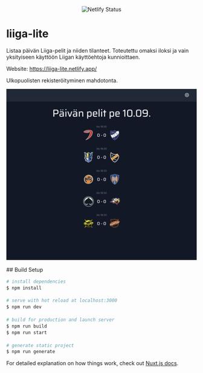 <p align="center">
<img src="https://api.netlify.com/api/v1/badges/cc285057-f468-4b74-9c01-08952a532034/deploy-status" alt="Netlify Status">
</p>


# liiga-lite

Listaa päivän Liiga-pelit ja niiden tilanteet. Toteutettu omaksi iloksi ja vain yksityiseen käyttöön Liigan käyttöehtoja kunnioittaen.

Website: https://liiga-lite.netlify.app/

Ulkopuolisten rekisteröityminen mahdotonta.

<p align="center">
<img src="https://github.com/nikosalonen/liiga-lite/raw/master/screenshot.png" alt="Liiga-lite screenshot">
</p>
## Build Setup

```bash
# install dependencies
$ npm install

# serve with hot reload at localhost:3000
$ npm run dev

# build for production and launch server
$ npm run build
$ npm run start

# generate static project
$ npm run generate
```

For detailed explanation on how things work, check out [Nuxt.js docs](https://nuxtjs.org).
